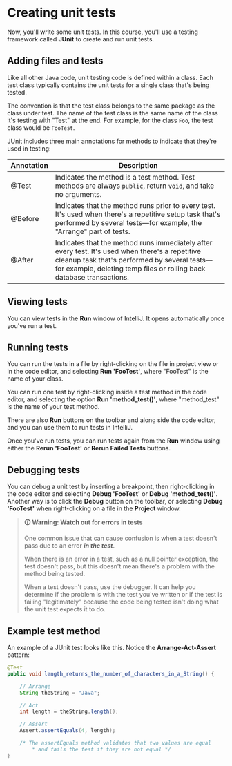 # Creating unit tests

Now, you'll write some unit tests. In this course, you'll use a testing framework called **JUnit** to create and run unit tests.

## Adding files and tests

Like all other Java code, unit testing code is defined within a class. Each test class typically contains the unit tests for a single class that's being tested.

The convention is that the test class belongs to the same package as the class under test. The name of the test class is the same name of the class it's testing with "Test" at the end. For example, for the class `Foo`, the test class would be `FooTest`.

JUnit includes three main annotations for methods to indicate that they're used in testing:

| **Annotation** | **Description**                                                                                                                                                                                                             |
| -------------- | --------------------------------------------------------------------------------------------------------------------------------------------------------------------------------------------------------------------------- |
| @Test          | Indicates the method is a test method. Test methods are always `public`, return `void`, and take no arguments.                                                                                                               |
| @Before        | Indicates that the method runs prior to every test. It's used when there's a repetitive setup task that's performed by several tests—for example, the "Arrange" part of tests.                                             |
| @After         | Indicates that the method runs immediately after every test. It's used when there's a repetitive cleanup task that's performed by several tests—for example, deleting temp files or rolling back database transactions.     |

## Viewing tests

You can view tests in the **Run** window of IntelliJ. It opens automatically once you've run a test.

## Running tests

You can run the tests in a file by right-clicking on the file in project view or in the code editor, and selecting **Run 'FooTest'**, where "FooTest" is the name of your class.

You can run one test by right-clicking inside a test method in the code editor, and selecting the option **Run 'method_test()'**, where "method_test" is the name of your test method.

There are also **Run** buttons on the toolbar and along side the code editor, and you can use them to run tests in IntelliJ.

Once you've run tests, you can run tests again from the **Run** window using either the **Rerun 'FooTest'** or **Rerun Failed Tests** buttons.

## Debugging tests

You can debug a unit test by inserting a breakpoint, then right-clicking in the code editor and selecting **Debug 'FooTest'** or **Debug 'method_test()'**. Another way is to click the **Debug** button on the toolbar, or selecting **Debug 'FooTest'** when right-clicking on a file in the **Project** window.

>**🛈 Warning: Watch out for errors in tests**
>
>One common issue that can cause confusion is when a test doesn't pass due to an error **_in the test_**.
>
>When there is an error in a test, such as a null pointer exception, the test doesn't pass, but this doesn't mean there's a problem with the method being tested.
>
>When a test doesn't pass, use the debugger. It can help you determine if the problem is with the test you've written or if the test is failing "legitimately" because the code being tested isn't doing what the unit test expects it to do.

## Example test method

An example of a JUnit test looks like this. Notice the **Arrange-Act-Assert** pattern:

```java
@Test
public void length_returns_the_number_of_characters_in_a_String() {

    // Arrange
    String theString = "Java";

    // Act
    int length = theString.length();

    // Assert
    Assert.assertEquals(4, length);

    /* The assertEquals method validates that two values are equal
        * and fails the test if they are not equal */
}
```

